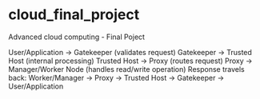 # cloud_final_project
Advanced cloud computing - Final Poject

User/Application → Gatekeeper (validates request)
Gatekeeper → Trusted Host (internal processing)
Trusted Host → Proxy (routes request)
Proxy → Manager/Worker Node (handles read/write operation)
Response travels back: Worker/Manager → Proxy → Trusted Host → Gatekeeper → User/Application